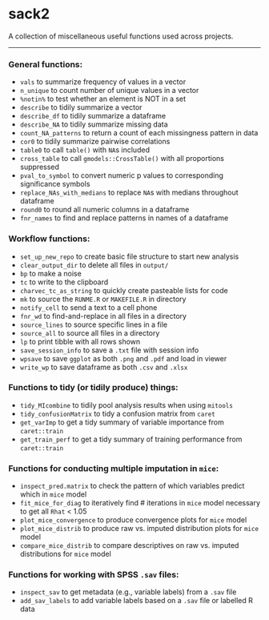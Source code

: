 # sack2

A collection of miscellaneous useful functions used across projects.

---------------

### General functions:

- `vals` to summarize frequency of values in a vector
- `n_unique` to count number of unique values in a vector
- `%notin%` to test whether an element is NOT in a set
- `describe` to tidily summarize a vector
- `describe_df` to tidily summarize a dataframe
- `describe_NA` to tidily summarize missing data
- `count_NA_patterns` to return a count of each missingness pattern in data
- `cor0` to tidily summarize pairwise correlations
- `table0` to call `table()` with `NA`s included
- `cross_table` to call `gmodels::CrossTable()` with all proportions suppressed
- `pval_to_symbol` to convert numeric p values to corresponding significance symbols
- `replace_NAs_with_medians` to replace `NA`s with medians throughout dataframe
- `round0` to round all numeric columns in a dataframe
- `fnr_names` to find and replace patterns in names of a dataframe

### Workflow functions:

- `set_up_new_repo` to create basic file structure to start new analysis
- `clear_output_dir` to delete all files in `output/`
- `bp` to make a noise
- `tc` to write to the clipboard
- `charvec_tc_as_string` to quickly create pasteable lists for code
- `mk` to source the `RUNME.R` or `MAKEFILE.R` in directory
- `notify_cell` to send a text to a cell phone
- `fnr_wd` to find-and-replace in all files in a directory
- `source_lines` to source specific lines in a file
- `source_all` to source all files in a directory
- `lp` to print tibble with all rows shown
- `save_session_info` to save a `.txt` file with session info
- `wpsave` to save `ggplot` as both `.png` and `.pdf` and load in viewer
- `write_wp` to save dataframe as both `.csv` and `.xlsx`

### Functions to tidy (or tidily produce) things:

- `tidy_MIcombine` to tidily pool analysis results when using `mitools`
- `tidy_confusionMatrix` to tidy a confusion matrix from `caret`
- `get_varImp` to get a tidy summary of variable importance from `caret::train`
- `get_train_perf` to get a tidy summary of training performance from `caret::train`

### Functions for conducting multiple imputation in `mice`:

- `inspect_pred.matrix` to check the pattern of which variables predict which in `mice` model
- `fit_mice_for_diag` to iteratively find # iterations in `mice` model necessary to get all `Rhat` < 1.05
- `plot_mice_convergence` to produce convergence plots for `mice` model
- `plot_mice_distrib` to produce raw vs. imputed distribution plots for `mice` model
- `compare_mice_distrib` to compare descriptives on raw vs. imputed distributions for `mice` model

### Functions for working with SPSS `.sav` files:

- `inspect_sav` to get metadata (e.g., variable labels) from a `.sav` file
- `add_sav_labels` to add variable labels based on a `.sav` file or labelled R data
